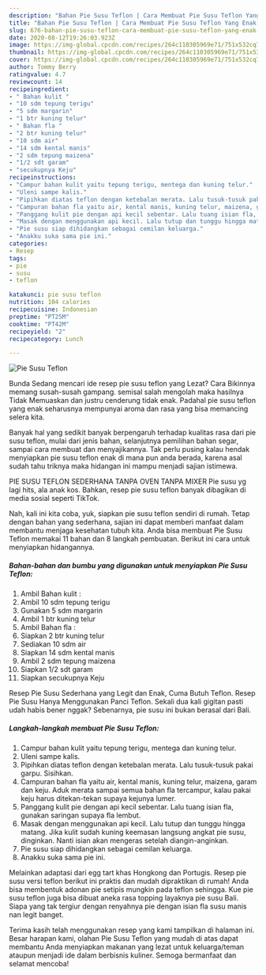 ```yaml
---
description: "Bahan Pie Susu Teflon | Cara Membuat Pie Susu Teflon Yang Enak dan Simpel"
title: "Bahan Pie Susu Teflon | Cara Membuat Pie Susu Teflon Yang Enak dan Simpel"
slug: 676-bahan-pie-susu-teflon-cara-membuat-pie-susu-teflon-yang-enak-dan-simpel
date: 2020-08-12T19:26:03.923Z
image: https://img-global.cpcdn.com/recipes/264c110305969e71/751x532cq70/pie-susu-teflon-foto-resep-utama.jpg
thumbnail: https://img-global.cpcdn.com/recipes/264c110305969e71/751x532cq70/pie-susu-teflon-foto-resep-utama.jpg
cover: https://img-global.cpcdn.com/recipes/264c110305969e71/751x532cq70/pie-susu-teflon-foto-resep-utama.jpg
author: Tommy Berry
ratingvalue: 4.7
reviewcount: 14
recipeingredient:
- " Bahan kulit "
- "10 sdm tepung terigu"
- "5 sdm margarin"
- "1 btr kuning telur"
- " Bahan fla "
- "2 btr kuning telur"
- "10 sdm air"
- "14 sdm kental manis"
- "2 sdm tepung maizena"
- "1/2 sdt garam"
- "secukupnya Keju"
recipeinstructions:
- "Campur bahan kulit yaitu tepung terigu, mentega dan kuning telur."
- "Uleni sampe kalis."
- "Pipihkan diatas teflon dengan ketebalan merata. Lalu tusuk-tusuk pakai garpu. Sisihkan."
- "Campuran bahan fla yaitu air, kental manis, kuning telur, maizena, garam dan keju. Aduk merata sampai semua bahan fla tercampur, kalau pakai keju harus ditekan-tekan supaya kejunya lumer."
- "Panggang kulit pie dengan api kecil sebentar. Lalu tuang isian fla, gunakan saringan supaya fla lembut."
- "Masak dengan menggunakan api kecil. Lalu tutup dan tunggu hingga matang. Jika kulit sudah kuning keemasan langsung angkat pie susu, dinginkan. Nanti isian akan mengeras setelah diangin-anginkan."
- "Pie susu siap dihidangkan sebagai cemilan keluarga."
- "Anakku suka sama pie ini."
categories:
- Resep
tags:
- pie
- susu
- teflon

katakunci: pie susu teflon 
nutrition: 104 calories
recipecuisine: Indonesian
preptime: "PT25M"
cooktime: "PT42M"
recipeyield: "2"
recipecategory: Lunch

---
```



![Pie Susu Teflon](https://img-global.cpcdn.com/recipes/264c110305969e71/751x532cq70/pie-susu-teflon-foto-resep-utama.jpg)

Bunda Sedang mencari ide resep pie susu teflon yang Lezat? Cara Bikinnya memang susah-susah gampang. semisal salah mengolah maka hasilnya Tidak Memuaskan dan justru cenderung tidak enak. Padahal pie susu teflon yang enak seharusnya mempunyai aroma dan rasa yang bisa memancing selera kita.

Banyak hal yang sedikit banyak berpengaruh terhadap kualitas rasa dari pie susu teflon, mulai dari jenis bahan, selanjutnya pemilihan bahan segar, sampai cara membuat dan menyajikannya. Tak perlu pusing kalau hendak menyiapkan pie susu teflon enak di mana pun anda berada, karena asal sudah tahu triknya maka hidangan ini mampu menjadi sajian istimewa.

PIE SUSU TEFLON SEDERHANA TANPA OVEN TANPA MIXER Pie susu yg lagi hits, ala anak kos. Bahkan, resep pie susu teflon banyak dibagikan di media sosial seperti TikTok.


Nah, kali ini kita coba, yuk, siapkan pie susu teflon sendiri di rumah. Tetap dengan bahan yang sederhana, sajian ini dapat memberi manfaat dalam membantu menjaga kesehatan tubuh kita. Anda bisa membuat Pie Susu Teflon memakai 11 bahan dan 8 langkah pembuatan. Berikut ini cara untuk menyiapkan hidangannya.

<!--inarticleads1-->

##### Bahan-bahan dan bumbu yang digunakan untuk menyiapkan Pie Susu Teflon:

1. Ambil  Bahan kulit :
1. Ambil 10 sdm tepung terigu
1. Gunakan 5 sdm margarin
1. Ambil 1 btr kuning telur
1. Ambil  Bahan fla :
1. Siapkan 2 btr kuning telur
1. Sediakan 10 sdm air
1. Siapkan 14 sdm kental manis
1. Ambil 2 sdm tepung maizena
1. Siapkan 1/2 sdt garam
1. Siapkan secukupnya Keju


Resep Pie Susu Sederhana yang Legit dan Enak, Cuma Butuh Teflon. Resep Pie Susu Hanya Menggunakan Panci Teflon. Sekali dua kali gigitan pasti udah habis bener nggak? Sebenarnya, pie susu ini bukan berasal dari Bali. 

<!--inarticleads2-->

##### Langkah-langkah membuat Pie Susu Teflon:

1. Campur bahan kulit yaitu tepung terigu, mentega dan kuning telur.
1. Uleni sampe kalis.
1. Pipihkan diatas teflon dengan ketebalan merata. Lalu tusuk-tusuk pakai garpu. Sisihkan.
1. Campuran bahan fla yaitu air, kental manis, kuning telur, maizena, garam dan keju. Aduk merata sampai semua bahan fla tercampur, kalau pakai keju harus ditekan-tekan supaya kejunya lumer.
1. Panggang kulit pie dengan api kecil sebentar. Lalu tuang isian fla, gunakan saringan supaya fla lembut.
1. Masak dengan menggunakan api kecil. Lalu tutup dan tunggu hingga matang. Jika kulit sudah kuning keemasan langsung angkat pie susu, dinginkan. Nanti isian akan mengeras setelah diangin-anginkan.
1. Pie susu siap dihidangkan sebagai cemilan keluarga.
1. Anakku suka sama pie ini.


Melainkan adaptasi dari egg tart khas Hongkong dan Portugis. Resep pie susu versi teflon berikut ini praktis dan mudah dipraktikan di rumah! Anda bisa membentuk adonan pie setipis mungkin pada teflon sehingga. Kue pie susu teflon juga bisa dibuat aneka rasa topping layaknya pie susu Bali. Siapa yang tak tergiur dengan renyahnya pie dengan isian fla susu manis nan legit banget. 

Terima kasih telah menggunakan resep yang kami tampilkan di halaman ini. Besar harapan kami, olahan Pie Susu Teflon yang mudah di atas dapat membantu Anda menyiapkan makanan yang lezat untuk keluarga/teman ataupun menjadi ide dalam berbisnis kuliner. Semoga bermanfaat dan selamat mencoba!

